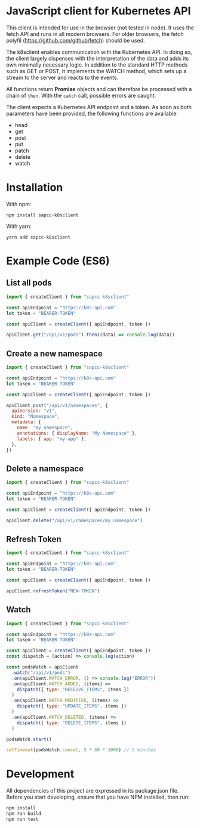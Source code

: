 # JavaScript client for Kubernetes API

This client is intended for use in the browser (not tested in node). It uses the fetch API and runs in all modern browsers. For older browsers, the fetch polyfil (https://github.com/github/fetch) should be used.

The k8sclient enables communication with the Kubernetes API. In doing so, the client largely dispenses with the interpretation of the data and adds its own minimally necessary logic. In addition to the standard HTTP methods such as GET or POST, it implements the WATCH method, which sets up a stream to the server and reacts to the events.

All functions return **Promise** objects and can therefore be processed with a chain of `then`. With the `catch` call, possible errors are caught.

The client expects a Kubernetes API endpoint and a token. As soon as both parameters have been provided, the following functions are available:

- head
- get
- post
- put
- patch
- delete
- watch

# Installation

With npm:

```
npm install sapcc-k8sclient
```

With yarn:

```
yarn add sapcc-k8sclient
```

# Example Code (ES6)

## List all pods

```js
import { createClient } from "sapcc-k8sclient"

const apiEndpoint = "https://k8s-api.com"
let token = "BEARER-TOKEN"

const apiClient = createClient({ apiEndpoint, token })

apiClient.get("/api/v1/pods").then((data) => console.log(data))
```

## Create a new namespace

```js
import { createClient } from "sapcc-k8sclient"

const apiEndpoint = "https://k8s-api.com"
let token = "BEARER-TOKEN"

const apiClient = createClient({ apiEndpoint, token })

apiClient.post("/api/v1/namespaces", {
  apiVersion: "v1",
  kind: "Namespace",
  metadata: {
    name: "my_namespace",
    annotations: { displayName: "My Namespace" },
    labels: { app: "my-app" },
  },
})
```

## Delete a namespace

```js
import { createClient } from "sapcc-k8sclient"

const apiEndpoint = "https://k8s-api.com"
let token = "BEARER-TOKEN"

const apiClient = createClient({ apiEndpoint, token })

apiClient.delete("/api/v1/namespaces/my_namespace")
```

## Refresh Token

```js
import { createClient } from "sapcc-k8sclient"

const apiEndpoint = "https://k8s-api.com"
let token = "BEARER-TOKEN"

const apiClient = createClient({ apiEndpoint, token })

apiClient.refreshToken("NEW-TOKEN")
```

## Watch

```js
import { createClient } from "sapcc-k8sclient"

const apiEndpoint = "https://k8s-api.com"
let token = "BEARER-TOKEN"

const apiClient = createClient({ apiEndpoint, token })
const dispatch = (action) => console.log(action)

const podsWatch = apiClient
  .watch("/api/v1/pods")
  .on(apiClient.WATCH_ERROR, () => console.log("ERROR"))
  .on(apiClient.WATCH_ADDED, (items) =>
    dispatch({ type: "RECEIVE_ITEMS", items })
  )
  .on(apiClient.WATCH_MODIFIED, (items) =>
    dispatch({ type: "UPDATE_ITEMS", items })
  )
  .on(apiClient.WATCH_DELETED, (items) =>
    dispatch({ type: "DELETE_ITEMS", items })
  )

podsWatch.start()

setTimeout(podsWatch.cancel, 5 * 60 * 1000) // 5 minutes
```

# Development

All dependencies of this project are expressed in its package.json file. Before you start developing, ensure that you have NPM installed, then run:

```bash
npm install
npm run build
npm run test
```
